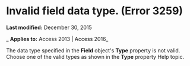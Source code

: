 
# Invalid field data type. (Error 3259)

 **Last modified:** December 30, 2015

 _ **Applies to:** Access 2013 | Access 2016_

The data type specified in the  **Field** object's **Type** property is not valid. Choose one of the valid types as shown in the **Type** property Help topic.

